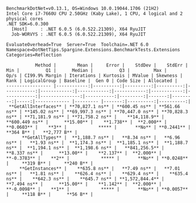 
    BenchmarkDotNet=v0.13.1, OS=Windows 10.0.19044.1706 (21H2)
    Intel Core i7-7660U CPU 2.50GHz (Kaby Lake), 1 CPU, 4 logical and 2 physical cores
    .NET SDK=6.0.300
      [Host]     : .NET 6.0.5 (6.0.522.21309), X64 RyuJIT
      Job-WORVYS : .NET 6.0.5 (6.0.522.21309), X64 RyuJIT

    EvaluateOverhead=True  Server=True  Toolchain=.NET 6.0  
    Namespace=DotNetTips.Spargine.Extensions.BenchmarkTests.Extensions  Categories=Reflection  

               Method |        Mean |     Error |    StdDev |    StdErr |         Min |          Q1 |      Median |          Q3 |         Max |        Op/s | CI99.9% Margin | Iterations | Kurtosis | MValue | Skewness | Rank | LogicalGroup | Baseline |  Gen 0 | Code Size | Allocated |
    ----------------- |------------:|----------:|----------:|----------:|------------:|------------:|------------:|------------:|------------:|------------:|---------------:|-----------:|---------:|-------:|---------:|-----:|------------- |--------- |-------:|----------:|----------:|
     **GetAllInterfaces** | **70,827.1 ns** | **600.45 ns** | **561.66 ns** | **145.02 ns** | **69,997.3 ns** | **70,447.0 ns** | **70,828.3 ns** | **71,181.9 ns** | **71,758.2 ns** |    **14,118.9** |     **600.449 ns** |      **15.00** |    **1.738** |  **2.000** |   **0.0603** |    **3** |            ***** |       **No** | **0.2441** |     **364 B** |   **2,777 B** |
          **GetAllTypes** |  **1,188.7 ns** |   **8.34 ns** |   **6.96 ns** |   **1.93 ns** |  **1,174.3 ns** |  **1,185.1 ns** |  **1,188.7 ns** |  **1,194.1 ns** |  **1,198.6 ns** |   **841,256.5** |       **8.337 ns** |      **13.00** |    **2.137** |  **2.000** |  **-0.3783** |    **2** |            ***** |       **No** | **0.0248** |     **319 B** |     **240 B** |
         **GetInstances** |    **635.8 ns** |   **7.49 ns** |   **7.01 ns** |   **1.81 ns** |    **626.4 ns** |    **629.4 ns** |    **635.4 ns** |    **642.3 ns** |    **645.7 ns** | **1,572,844.4** |       **7.494 ns** |      **15.00** |    **1.142** |  **2.000** |  **-0.0098** |    **1** |            ***** |       **No** | **0.0057** |     **118 B** |      **56 B** |
